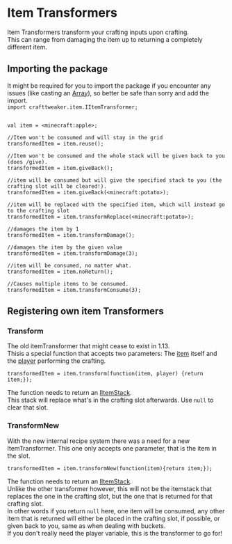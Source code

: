 # Item Transformers

Item Transformers transform your crafting inputs upon crafting.  
This can range from damaging the item up to returning a completely different item.

## Importing the package
It might be required for you to import the package if you encounter any issues (like casting an [Array](/AdvancedFunctions/Arrays_and_Loops/)), so better be safe than sorry and add the import.  
`import crafttweaker.item.IItemTransformer;`

```zenscript

val item = <minecraft:apple>;

//Item won't be consumed and will stay in the grid
transformedItem = item.reuse();

//Item won't be consumed and the whole stack will be given back to you (does /give).
transformedItem = item.giveBack();

//item will be consumed but will give the specified stack to you (the crafting slot will be cleared!).
transformedItem = item.giveBack(<minecraft:potato>);

//item will be replaced with the specified item, which will instead go to the crafting slot
transformedItem = item.transformReplace(<minecraft:potato>);

//damages the item by 1
transformedItem = item.transformDamage();

//damages the item by the given value
transformedItem = item.transformDamage(3);

//item will be consumed, no matter what.
transformedItem = item.noReturn();

//Causes multiple items to be consumed.
transformedItem = item.transformConsume(3);
```


## Registering own item Transformers
### Transform
The old itemTransformer that might cease to exist in 1.13.  
Thisis a special function that accepts two parameters: The [item](/Vanilla/Items/IItemStack/) itself and the [player](/Vanilla/Players/IPlayer/) performing the crafting.

```zenscript
transformedItem = item.transform(function(item, player) {return item;});
```

The function needs to return an [IItemStack](/Vanilla/Items/IItemStack/).  
This stack will replace what's in the crafting slot afterwards. Use `null` to clear that slot.

### TransformNew
With the new internal recipe system there was a need for a new ItemTransformer. This one only accepts one parameter, that is the item in the slot.

```zenscript
transformedItem = item.transformNew(function(item){return item;});
```

The function needs to return an [IItemStack](/Vanilla/Items/IItemStack/).  
Unlike the other transformer however, this will not be the itemstack that replaces the one in the crafting slot, but the one that is returned for that crafting slot.  
In other words if you return `null` here, one item will be consumed, any other item that is returned will either be placed in the crafting slot, if possible, or given back to you, same as when dealing with buckets.  
If you don't really need the player variable, this is the transformer to go for!

